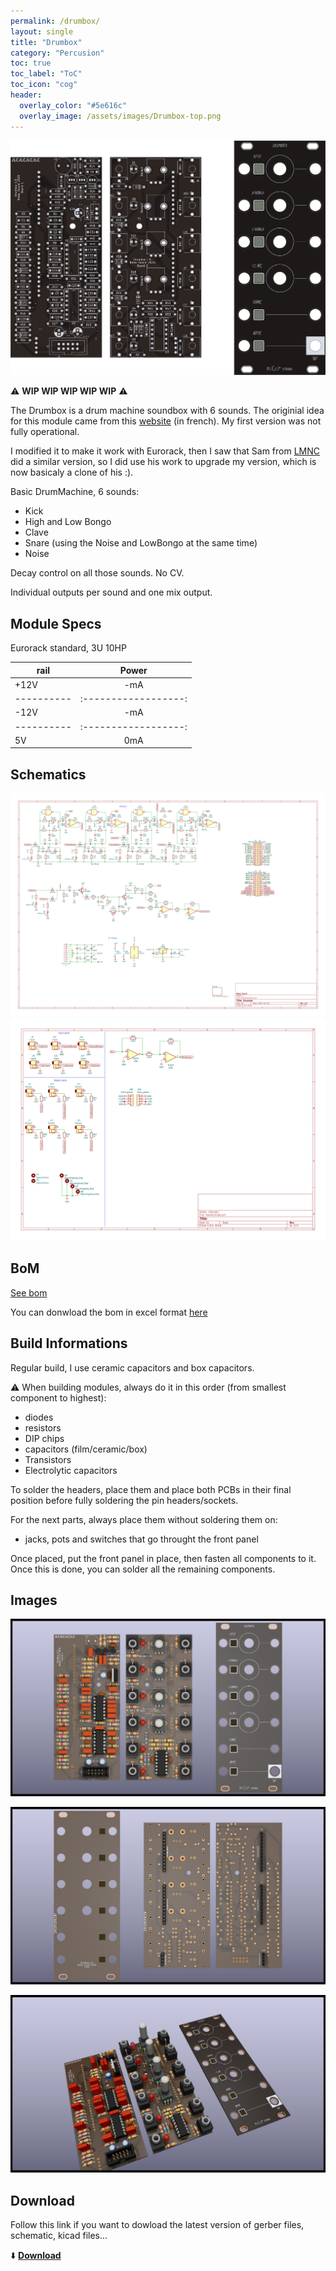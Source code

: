 ```yaml
---
permalink: /drumbox/
layout: single
title: "Drumbox"
category: "Percusion"
toc: true
toc_label: "ToC"
toc_icon: "cog"
header:
  overlay_color: "#5e616c"
  overlay_image: /assets/images/Drumbox-top.png
---
```


![Drumbox](/assets/images/Drumbox-top.png)

:warning: **WIP WIP WIP WIP WIP** :warning: 

The Drumbox is a drum machine soundbox with 6 sounds. The originial idea for this module came from this [website](https://www.sonelec-musique.com/electronique_realisations_gene_percus_001.html) (in french). My first version was not fully operational. 

I modified it to make it work with Eurorack, then I saw that Sam from [LMNC](https://www.lookmumnocomputer.com/projects#/2700-twin-t-drummer) did a similar version, so I did use his work to upgrade my version, which is now basicaly a clone of his :). 

Basic DrumMachine, 6 sounds:
- Kick
- High and Low Bongo
- Clave
- Snare (using the Noise and LowBongo at the same time)
- Noise

Decay control on all those sounds. No CV. 

Individual outputs per sound and one mix output. 

## Module Specs

Eurorack standard, 3U 10HP

|   rail   |      Power         |
|----------|:------------------:|
|   +12V   |        -mA         |
|----------|:------------------:|
|   -12V   |        -mA         |
|----------|:------------------:|
|    5V    |         0mA        |

## Schematics

![Drumbox schematic](/assets/images/Drumbox--Schematic.svg)
![Drumbox schematic](/assets/images/Drumbox-Socket.svg)

## BoM

[See bom](/assets/bom/Drumbox_V1.0--iBoM.html)

You can donwload the bom in excel format [here](https://github.com/BleepSound/drumbox/releases/download/v1.0/Drumbox_V1.0--BoM.xlsx)


## Build Informations

Regular build, I use ceramic capacitors and box capacitors. 

:warning: When building modules, always do it in this order (from smallest component to highest):
- diodes
- resistors
- DIP chips
- capacitors (film/ceramic/box)
- Transistors
- Electrolytic capacitors

To solder the headers, place them and place both PCBs in their final position before fully soldering the pin headers/sockets.

For the next parts, always place them without soldering them on: 
- jacks, pots and switches that go throught the front panel

Once placed, put the front panel in place, then fasten all components to it. Once this is done, you can solder all the remaining components.

## Images

![3D Drumbox(front)](/assets/images/Drumbox-3D_top.png)

![3D Drumbox(back)](/assets/images/Drumbox-3D_bottom.png)

![3D Drumbox(iso)](/assets/images/Drumbox-3D_top30deg.png)

## Download

Follow this link if you want to dowload the latest version of gerber files, schematic, kicad files...

:arrow_down: [**Download**](https://github.com/BleepSound/drumbox/releases)
